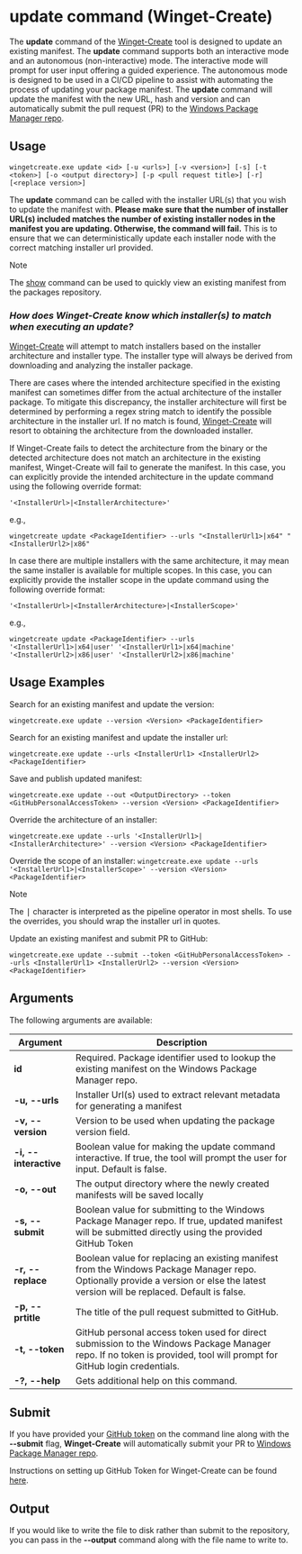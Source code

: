 
# update command (Winget-Create)

The **update** command of the [Winget-Create](../README.md) tool is designed to update an existing manifest. The **update** command supports both an interactive mode and an autonomous (non-interactive) mode. The interactive mode will prompt for user input offering a guided experience. The autonomous mode is designed to be used in a CI/CD pipeline to assist with automating the process of updating your package manifest. The **update** command will update the manifest with the new URL, hash and version and can automatically submit the pull request (PR) to the [Windows Package Manager repo](https://docs.microsoft.com/windows/package-manager/).

## Usage

`wingetcreate.exe update <id> [-u <urls>] [-v <version>] [-s] [-t <token>] [-o <output directory>] [-p <pull request title>] [-r] [<replace version>]`

The **update** command can be called with the installer URL(s) that you wish to update the manifest with. **Please make sure that the number of installer URL(s) included matches the number of existing installer nodes in the manifest you are updating. Otherwise, the command will fail.** This is to ensure that we can deterministically update each installer node with the correct matching installer url provided.

> [!NOTE]
> The [show](show.md) command can be used to quickly view an existing manifest from the packages repository.

### *How does Winget-Create know which installer(s) to match when executing an update?*

[Winget-Create](../README.md) will attempt to match installers based on the installer architecture and installer type. The installer type will always be derived from downloading and analyzing the installer package.

There are cases where the intended architecture specified in the existing manifest can sometimes differ from the actual architecture of the installer package. To mitigate this discrepancy, the installer architecture will first be determined by performing a regex string match to identify the possible architecture in the installer url. If no match is found, [Winget-Create](../README.md) will resort to obtaining the architecture from the downloaded installer.

If Winget-Create fails to detect the architecture from the binary or the detected architecture does not match an architecture in the existing manifest, Winget-Create will fail to generate the manifest. In this case, you can explicitly provide the intended architecture in the update command using the following override format:

`'<InstallerUrl>|<InstallerArchitecture>'`

e.g.,

`wingetcreate update <PackageIdentifier> --urls "<InstallerUrl1>|x64" "<InstallerUrl2>|x86"`

In case there are multiple installers with the same architecture, it may mean the same installer is available for multiple scopes. In this case, you can explicitly provide the installer scope in the update command using the following override format:

`'<InstallerUrl>|<InstallerArchitecture>|<InstallerScope>'`

e.g.,

`wingetcreate update <PackageIdentifier> --urls '<InstallerUrl1>|x64|user' '<InstallerUrl1>|x64|machine' '<InstallerUrl2>|x86|user' '<InstallerUrl2>|x86|machine'`

## Usage Examples

Search for an existing manifest and update the version:

`wingetcreate.exe update --version <Version> <PackageIdentifier>`

Search for an existing manifest and update the installer url:

`wingetcreate.exe update --urls <InstallerUrl1> <InstallerUrl2> <PackageIdentifier>`

Save and publish updated manifest:

`wingetcreate.exe update --out <OutputDirectory> --token <GitHubPersonalAccessToken> --version <Version> <PackageIdentifier>`

Override the architecture of an installer:

`wingetcreate.exe update --urls '<InstallerUrl1>|<InstallerArchitecture>' --version <Version> <PackageIdentifier>`

Override the scope of an installer:
`wingetcreate.exe update --urls '<InstallerUrl1>|<InstallerScope>' --version <Version> <PackageIdentifier>`

> [!NOTE]
> The <kbd>|</kbd> character is interpreted as the pipeline operator in most shells. To use the overrides, you should wrap the installer url in quotes.

Update an existing manifest and submit PR to GitHub:

`wingetcreate.exe update --submit --token <GitHubPersonalAccessToken> --urls <InstallerUrl1> <InstallerUrl2> --version <Version> <PackageIdentifier>`

## Arguments

The following arguments are available:

| Argument  | Description |
|--------------|-------------|
| **id** |  Required. Package identifier used to lookup the existing manifest on the Windows Package Manager repo.
| **-u, --urls** |  Installer Url(s) used to extract relevant metadata for generating a manifest
| **-v, --version** |  Version to be used when updating the package version field.
| **-i, --interactive** |  Boolean value for making the update command interactive. If true, the tool will prompt the user for input. Default is false.
| **-o, --out** |  The output directory where the newly created manifests will be saved locally
| **-s, --submit** |  Boolean value for submitting to the Windows Package Manager repo. If true, updated manifest will be submitted directly using the provided GitHub Token
| **-r, --replace** |  Boolean value for replacing an existing manifest from the Windows Package Manager repo. Optionally provide a version or else the latest version will be replaced. Default is false.
| **-p, --prtitle** |  The title of the pull request submitted to GitHub.
| **-t, --token** |  GitHub personal access token used for direct submission to the Windows Package Manager repo. If no token is provided, tool will prompt for GitHub login credentials.
| **-?, --help** |  Gets additional help on this command. |

## Submit

If you have provided your [GitHub token](https://docs.github.com/en/github/authenticating-to-github/creating-a-personal-access-token) on the command line along with the **--submit** flag, **Winget-Create** will automatically submit your PR to [Windows Package Manager repo](https://docs.microsoft.com/windows/package-manager/).

Instructions on setting up GitHub Token for Winget-Create can be found [here](../README.md#github-personal-access-token-classic-permissions).

## Output

If you would like to write the file to disk rather than submit to the repository, you can pass in the **--output** command along with the file name to write to.
